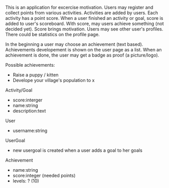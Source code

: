 This is an application for excercise motivation.
Users may register and collect points from various activities.
Activities are added by users.
Each activity has a point score.
When a user finished an activity or goal, score is added to user's scoreboard.
With score, may users achieve something (not decided yet).
Score brings motivation.
Users may see other user's profiles.
There could be statistics on the profile page.

In the beginning a user may choose an achievement (text based).
Achievements developement is shown on the user page as a list.
When an achievement is done, the user may get a badge as proof (a picture/logo).

Possible achievements:
- Raise a puppy / kitten
- Develope your village's population to x

Activity/Goal
- score:interger
- name:string
- description:text

User
- username:string

UserGoal
- new usergoal is created when a user adds a goal to her goals

Achievement
- name:string
- score:integer (needed points)
- levels: ? (10)
